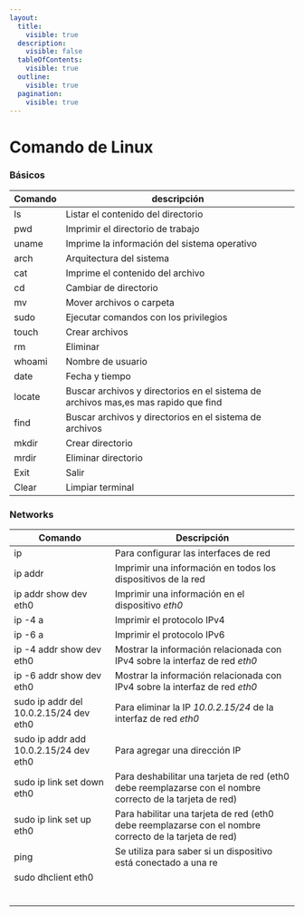 ```yaml
---
layout:
  title:
    visible: true
  description:
    visible: false
  tableOfContents:
    visible: true
  outline:
    visible: true
  pagination:
    visible: true
---
```


# Comando de Linux

### Básicos

| Comando | descripción                                                                         |
| ------- | ----------------------------------------------------------------------------------- |
| ls      | Listar el contenido del directorio                                                  |
| pwd     | Imprimir el directorio de trabajo                                                   |
| uname   | Imprime la información del sistema operativo                                        |
| arch    | Arquitectura del sistema                                                            |
| cat     | Imprime el contenido del archivo                                                    |
| cd      | Cambiar de directorio                                                               |
| mv      | Mover archivos o carpeta                                                            |
| sudo    | Ejecutar comandos con los privilegios                                               |
| touch   | Crear archivos                                                                      |
| rm      | Eliminar                                                                            |
| whoami  | Nombre de usuario                                                                   |
| date    | Fecha y tiempo                                                                      |
| locate  | Buscar archivos y directorios en el sistema de archivos mas,es mas rapido que find  |
| find    | Buscar archivos y directorios en el sistema de archivos                             |
| mkdir   | Crear directorio                                                                    |
| mrdir   | Eliminar directorio                                                                 |
| Exit    | Salir                                                                               |
| Clear   | Limpiar terminal                                                                    |

### Networks

| Comando                                | Descripción                                                                                               |
| -------------------------------------- | --------------------------------------------------------------------------------------------------------- |
| ip                                     | Para configurar las interfaces de red                                                                     |
| ip addr                                | Imprimir una información en todos los dispositivos de la red                                              |
| ip addr show dev eth0                  | Imprimir una información en el dispositivo _eth0_                                                         |
| ip -4 a                                | Imprimir el protocolo IPv4                                                                                |
| ip -6 a                                | Imprimir el protocolo IPv6                                                                                |
| ip -4 addr show dev eth0               | Mostrar la información relacionada con IPv4 sobre la interfaz de red _eth0_                               |
| ip -6 addr show dev eth0               | Mostrar la información relacionada con IPv4 sobre la interfaz de red _eth0_                               |
| sudo ip addr del 10.0.2.15/24 dev eth0 | Para eliminar la IP _10.0.2.15/24_ de la interfaz de red _eth0_                                           |
| sudo ip addr add 10.0.2.15/24 dev eth0 | Para agregar una dirección IP                                                                             |
| sudo ip link set down eth0             | Para deshabilitar una tarjeta de red (eth0 debe reemplazarse con el nombre correcto de la tarjeta de red) |
| sudo ip link set up eth0               | Para habilitar una tarjeta de red (eth0 debe reemplazarse con el nombre correcto de la tarjeta de red)    |
| ping                                   | Se utiliza para saber si un dispositivo está conectado a una re                                           |
| sudo dhclient eth0                     |                                                                                                           |
|                                        |                                                                                                           |
|                                        |                                                                                                           |
|                                        |                                                                                                           |
|                                        |                                                                                                           |
|                                        |                                                                                                           |
|                                        |                                                                                                           |
